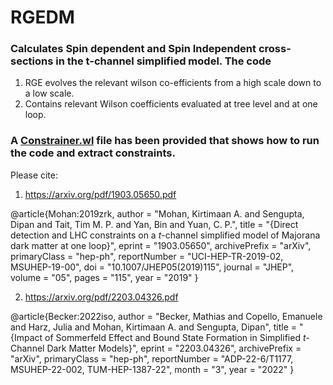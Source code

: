 # RGEDM
### Calculates Spin dependent and Spin Independent cross-sections in the t-channel simplified model. The code 
1. RGE evolves the relevant wilson co-efficients from a high scale down to a low scale. 
2. Contains relevant Wilson coefficients evaluated at tree level and at one loop.

### A [Constrainer.wl](https://github.com/kirtimaan/RGEDM/blob/5b159e04945877846a6a01fa647f7da1b2324dcc/Constrainer.wl) file has been provided that shows how to run the code and extract constraints. 

Please cite: 
1. https://arxiv.org/pdf/1903.05650.pdf

@article{Mohan:2019zrk,
    author = "Mohan, Kirtimaan A. and Sengupta, Dipan and Tait, Tim M. P. and Yan, Bin and Yuan, C. P.",
    title = "{Direct detection and LHC constraints on a $t$-channel simplified model of Majorana dark matter at one loop}",
    eprint = "1903.05650",
    archivePrefix = "arXiv",
    primaryClass = "hep-ph",
    reportNumber = "UCI-HEP-TR-2019-02, MSUHEP-19-00",
    doi = "10.1007/JHEP05(2019)115",
    journal = "JHEP",
    volume = "05",
    pages = "115",
    year = "2019"
}


2. https://arxiv.org/pdf/2203.04326.pdf

@article{Becker:2022iso,
    author = "Becker, Mathias and Copello, Emanuele and Harz, Julia and Mohan, Kirtimaan A. and Sengupta, Dipan",
    title = "{Impact of Sommerfeld Effect and Bound State Formation in Simplified $t$-Channel Dark Matter Models}",
    eprint = "2203.04326",
    archivePrefix = "arXiv",
    primaryClass = "hep-ph",
    reportNumber = "ADP-22-6/T1177, MSUHEP-22-002, TUM-HEP-1387-22",
    month = "3",
    year = "2022"
}
